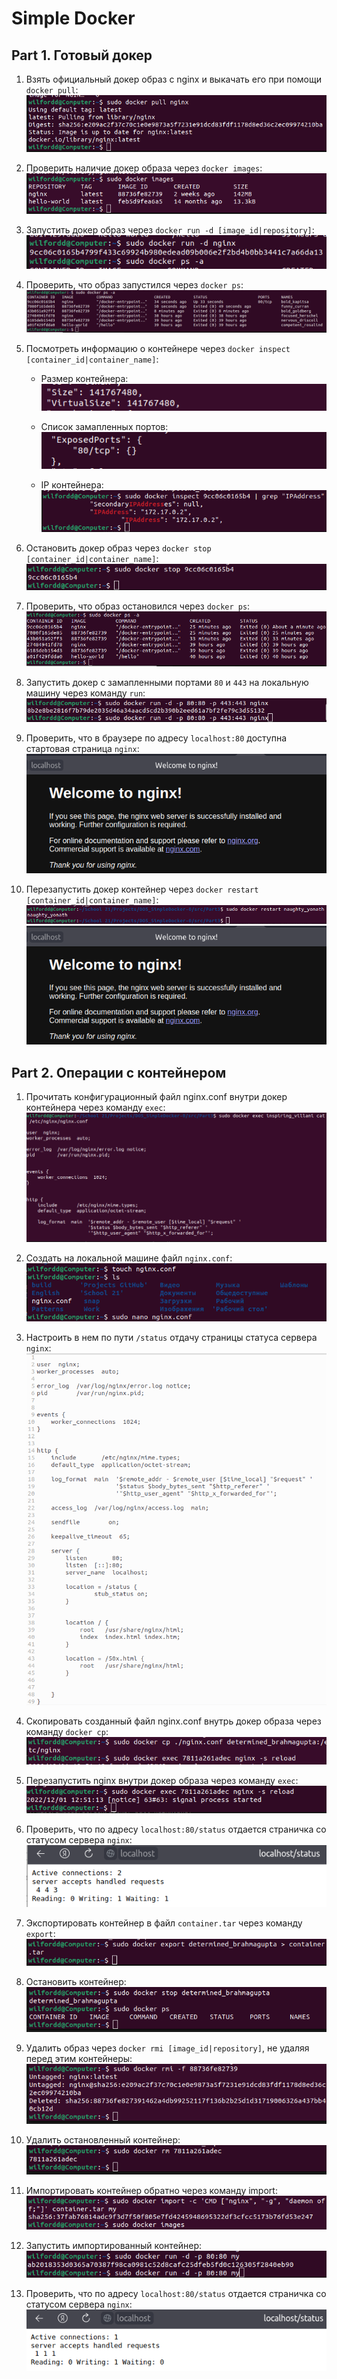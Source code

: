 # Simple Docker


## Part 1. Готовый докер
1. Взять официальный докер образ с nginx и выкачать его при помощи `docker pull`:
    ![docker pull](../misc/images/screen/docker_pull_nginx.png)

2. Проверить наличие докер образа через `docker images`: \
    ![docker images](../misc/images/screen/docker_image.png)

3. Запустить докер образ через `docker run -d [image_id|repository]`: \
    ![docker run](../misc/images/screen/docker_run_d.png)

4. Проверить, что образ запустился через `docker ps`:
    ![docker ps](../misc/images/screen/docker_ps_a.png)

5. Посмотреть информацию о контейнере через `docker inspect [container_id|container_name]`:
    - Размер контейнера: \
    ![size containers](../misc/images/screen/docker_inspect_size.png)
    
    - Список замапленных портов: \
    ![exposed containers](../misc/images/screen/docker_inspect_exposed.png)

    - IP контейнера: \
    ![ip containers](../misc/images/screen/docker_inspect_ip.png)

6. Остановить докер образ через `docker stop [container_id|container_name]`:
    ![docker stop](../misc/images/screen/docker_stop_nginx.png)

7. Проверить, что образ остановился через `docker ps`:
    ![docker ps check](../misc/images/screen/docker_ps_check_stop.png)

8. Запустить докер с замапленными портами `80` и `443` на локальную машину через команду `run`:
    ![80](../misc/images/screen/docker_run_port.png)

9. Проверить, что в браузере по адресу `localhost:80` доступна стартовая страница `nginx`:
    ![check localhost](../misc/images/screen/docker_run_nginx.png)

10. Перезапустить докер контейнер через `docker restart [container_id|container_name]`:
    ![restart](../misc/images/screen/part1_restart_cont.png)
    ![restart](../misc/images/screen/docker_run_nginx.png)


## Part 2. Операции с контейнером
1. Прочитать конфигурационный файл nginx.conf внутри докер контейнера через команду `exec`:
    ![cat_in_nginx](../misc/images/screen/part2_cat_container.png)

2. Создать на локальной машине файл `nginx.conf`: \
    ![create](../misc/images/screen/part2_create_conf.png)

3. Настроить в нем по пути `/status` отдачу страницы статуса сервера `nginx`:
    ![conf](../misc/images/screen/part2_file_conf.png)

4. Скопировать созданный файл nginx.conf внутрь докер образа через команду `docker cp`:
    ![copy](../misc/images/screen/part2_nginx_cp.png)

5. Перезапустить nginx внутри докер образа через команду `exec`: \
    ![reload](../misc/images/screen/part2_nginx_reload.png)

6. Проверить, что по адресу `localhost:80/status` отдается страничка со статусом сервера `nginx`:
    ![status](../misc/images/screen/part2_status.png)

7. Экспортировать контейнер в файл `container.tar` через команду `export`:
    ![export](../misc/images/screen/part2_export_cont.png)

8. Остановить контейнер: \
    ![stop container](../misc/images/screen/part2_stop_cont.png)

9. Удалить образ через `docker rmi [image_id|repository]`, не удаляя перед этим контейнеры:
    ![delete rmi](../misc/images/screen/part2_delete_images.png)

10. Удалить остановленный контейнер: \
    ![delete2](../misc/images/screen/part2_delete2_cont.png)

11. Импортировать контейнер обратно через команду import: \
    ![import](../misc/images/screen/part2_docker_import.png)

12. Запустить импортированный контейнер: \
    ![run last](../misc/images/screen/part2_docker_run_last.png)

13. Проверить, что по адресу `localhost:80/status` отдается страничка со статусом сервера `nginx`:
    ![job](../misc/images/screen/part2_job_import.png)
